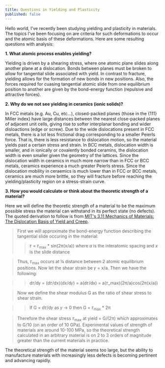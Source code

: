 ```yaml
---
title: Questions in Yielding and Plasticity
published: false
---
```


Hello world, I've recently been studying yielding and plasticity in materials. The topics I've been focusing on are criteria for such deformations to occur and the atomic basis of these deformations. Here are some resulting questions with analysis:

**1. What atomic process enables yielding?**

Yielding is driven by a shearing stress, where one atomic plane slides along another plane at a dislocation. Bonds between planes must be broken to allow for tangential slide associated with yield. In contrast to fracture, yielding allows for the formation of new bonds in new positions. Also, the forces required for cuasing tangential atomic slide from one equilibrium position to another are given by the bond-energy function (repulsive and attractive forces).

**2. Why do we not see yielding in ceramics (ionic solids)?**

In FCC metals (e.g. Au, Cu, etc...), closed-packed planes (those in the {111} Miller index} have large distances between the nearest close-packed planes of adjacent unit cells, giving rise to softer interplanar bonding and wider disloactions (edge or screw). Due to the wide dislocations present in FCC metals, there is a lot less frictional drag corresponding to a smaller Peierls force. That is, there is less resistance to dislocation motion, so the material yields past a certain stress and strain. In BCC metals, dislocation width is smaller, and in ionically or covalently bonded ceramins, the dislocation width is even smaller given the geometry of the lattices. Since the dislocation width in ceramics in much more narrow than in FCC or BCC metals, ceramics experience a much greater Peierls stress. Since the dislocation mobility in ceraemics is much lower than in FCC or BCC metals, ceramics are much more brittle, so they will fracture before reaching the yielding/plasticity region on a stress-strain curve.

**3. How you would calculate or think about the theoretic strength of a material?**

Here we will define the theoretic strength of a material to be the maximum possible stress the material can withstand in its perfect state (no defects). The quoted derivation to follow is from [MIT's 3.11 Mechanics of Materials: The Dislocation Basis of Yield and Creep](http://web.mit.edu/course/3/3.11/www/modules/dn.pdf).

> First we will approximate the bond-energy function describing the tangential slide occuring in the material: 
>> 𝜏 = 𝜏<sub>max</sub> * sin(2π(x/a)) where _a_ is the interatomic spacing and _x_ is the slide distance

> Thus, 𝜏<sub>max</sub> occurs at ¼ distance between 2 atomic equilibrium positions. Now let the shear strain be 𝛾 = x/a. Then we have the following:

>> d𝜏/d𝛾 = (d𝜏/dx)(dx/d𝛾) = a(d𝜏/dx) = a(𝜏_max)(2π/a)cos(2π(x/a))

>Now we define the shear modulus G as the ratio of shear stress to shear strain.

>> If G = d𝜏/d𝛾 as 𝛾 → 0 then G = 𝜏<sub>max</sub> * 2π

> Therefore the shear stress 𝜏<sub>max</sub> at yield = G/(2π) which approximates to G/10 (on an order of 10 GPa). Experimental values of strength of materials are around 10-100 MPa, so the theoretical strength calculated in an arbitrary material is on 2 to 3 orders of magnitude greater than the current materials in practice. 

The theoretical strength of the material seems too large, but the ability to manufacture materials with increasingly less defects is becoming pertinent and advancing rapidly.

